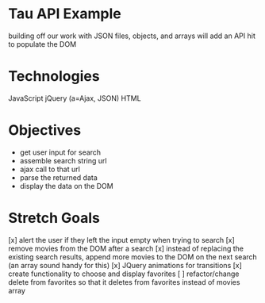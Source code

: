Tau API Example
==============
building off our work with JSON files, objects, and arrays will add an API hit to populate the DOM

Technologies
==============
JavaScript
jQuery (a=Ajax, JSON)
HTML

Objectives
==============
* get user input for search
* assemble search string url
* ajax call to that url
* parse the returned data
* display the data on the DOM

Stretch Goals
==============
[x] alert the user if they left the input empty when trying to search
[x] remove movies from the DOM after a search
[x] instead of replacing the existing search results, append more movies to the DOM on the next search (an array sound handy for this)
[x] JQuery animations for transitions
[x] create functionality to choose and display favorites
[ ] refactor/change delete from favorites so that it deletes from favorites instead of movies array
